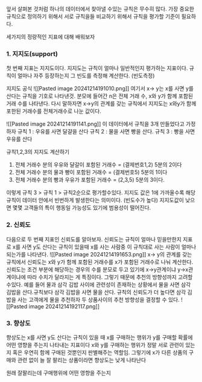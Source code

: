 
앞서 살펴본 것처럼 하나의 데이터에서 찾아낼 수있는 규칙은 무수히 많다.
가장 중요한 규칙으로 정의하기 위해서 서로 규칙을들 비교하기 위해서 규칙을 평가할 기준이 필요하다.

세가지의 정량적인 지표에 대해 배워보자
### 1. 지지도(support)
첫 번째 지표는 지지도이다. 지지도는 규칙이 얼마나 일반적인지 평가하는 지표이다.
규칙이 얼마나 자주 등장하는지 그 빈도를 측정해 계산한다. (빈도측정)

지지도 공식
![[Pasted image 20241214191010.png]]
여기서 x-> y는 x를 사면 y를 산다는 규칙을 기호로 나타낸것.
분모에 들어간 n은 전체 거래 수, x와 y가 함께 포함된 거래 수를 나타낸다.
다시 말하자면 x->y의 관계를 갖는 규칙에서 지지도는 x와y가 함께 포한된 거래수를 전체거래수로 나눈 값이다.

![[Pasted image 20241214191141.png]]
이 데이터에서 규칙을 3개 만들었다고 가정하자
규칙 1 : 우유를 사면 달걀을 산다
규칙 2 : 물을 사면 빵을 산다.
규칙 3 : 빵을 사면 우유를 산다

규칙1,2,3의 지지도 계산하기

1. 전체 거래수 분의 우유와 댤갈이 포함된 거래수 = (결제번호1,2) 5분의 2이다
2. 전체 거래수 분의 물과 빵이 포함된 거래수 = (결제번호5) 5분의 1이다
3. 전체 거래수 분의 빵과 우유가 포함된 거래수 = (2,3,5) 5분의 3이다.

이렇게 규칙 3 > 규칙 1 > 규칙2순으로 평가할수있다.
 지지도 값은 1에 가까울수록 해당 규칙이 데이터 안에서 빈번하게 발생한다는 의미이다. (빈도수가 높다)
 지지도값이 낮으면 몇몇 고객들의 특이 행동일 가능성도 있기에 범용성이 떨어진다.

### 2. 신뢰도
다음으로 두 번째 지표인 신뢰도를 알아보자. 신뢰도는 규칙이 얼마나 믿을만한지 지표로 x를 사면 y도 산다는 규칙이 있을때 x를 사는 사람중 이 규칙대로 사는 사람이 얼마나 되는가를 나타낸다.
![[Pasted image 20241214191653.png]]
x-> y의 관계를 갖는 규칙에서 신뢰도는 x와 y가 함께 포함된 거래수를 x가 포함된 거래수로 나눠 계산한다. 
신뢰도는 조건 부분에 해당하는 경우의 수를 분모로 두고 있기에 x->y관계이냐 y->x관계이냐에 따라 수치가 달라지는 게 특징이다. 그렇기 때문에 추천의 방향성까지 고려할수있다. 
예를 들어 물과 삼각 김밥 사이에 관련성이 존재하는 상황에서 물을 사면 삼각 김밥을 산다.규칙보다 삼각 김밥을 사면 물을 산다. 규칙의 신뢰도가 더 높다면 삼각 김밥을 사는 고객에게 물을 추천하자 두 상품사이의 추천 방향성을 결정할 수 있다.
![[Pasted image 20241214192117.png]]
### 3. 향상도
향상도는 x를 사면 y도 산다는 규칙이 있을 때 x를 구매하는 행위가 y를 구매할 확률에 어떤 영향을 주는지 나타내는 지표이다 x와 y를 구매하는 행위가 정말 서로 관련이 있는지 혹은 우연히 함께 구매된 것뿐인지 판별해주는 역할임. 그렇기에 x가 다른 상품의 구매와 관련 없이 늘 잘 팔리는 상품이라면 향상도는 낮게 나타난다

원래 잘팔리는데 구매행위에 어떤 영향을 주는지 
